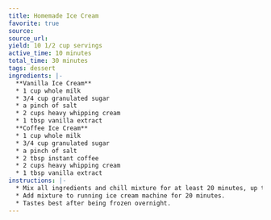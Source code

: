 ```yaml
---
title: Homemade Ice Cream
favorite: true
source: 
source_url: 
yield: 10 1/2 cup servings 
active_time: 10 minutes
total_time: 30 minutes
tags: dessert
ingredients: |-
  **Vanilla Ice Cream**
  * 1 cup whole milk 
  * 3/4 cup granulated sugar 
  * a pinch of salt 
  * 2 cups heavy whipping cream 
  * 1 tbsp vanilla extract  
  **Coffee Ice Cream**
  * 1 cup whole milk 
  * 3/4 cup granulated sugar 
  * a pinch of salt 
  * 2 tbsp instant coffee 
  * 2 cups heavy whipping cream 
  * 1 tbsp vanilla extract 
instructions: |-
  * Mix all ingredients and chill mixture for at least 20 minutes, up to overnight. 
  * Add mixture to running ice cream machine for 20 minutes. 
  * Tastes best after being frozen overnight. 
---
```

